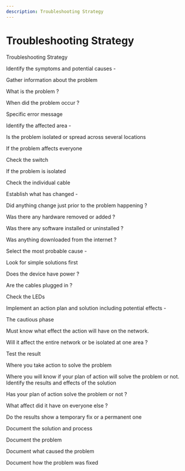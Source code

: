 ```yaml
---
description: Troubleshooting Strategy
---
```


# Troubleshooting Strategy

Troubleshooting Strategy

Identify the symptoms and potential causes -

Gather information about the problem

What is the problem ?

When did the problem occur ?

Specific error message

Identify the affected area -

Is the problem isolated or spread across several locations

If the problem affects everyone

Check the switch

If the problem is isolated

Check the individual cable

Establish what has changed -

Did anything change just prior to the problem happening ?

Was there any hardware removed or added ?

Was there any software installed or uninstalled ?

Was anything downloaded from the internet ?

Select the most probable cause -

Look for simple solutions first

Does the device have power ?

Are the cables plugged in ?

Check the LEDs

Implement an action plan and solution including potential effects -

The cautious phase

Must know what effect the action will have on the network.

Will it affect the entire network or be isolated at one area ?

Test the result

Where you take action to solve the problem

Where you will know if your plan of action will solve the problem or not. Identify the results and effects of the solution

Has your plan of action solve the problem or not ?

What affect did it have on everyone else ?

Do the results show a temporary fix or a permanent one

Document the solution and process

Document the problem

Document what caused the problem

Document how the problem was fixed

